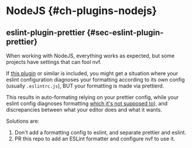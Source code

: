 # NodeJS {#ch-plugins-nodejs}

## eslint-plugin-prettier {#sec-eslint-plugin-prettier}

When working with NodeJS, everything works as expected, but some projects have settings that can fool nvf.

If [this plugin](https://github.com/prettier/eslint-plugin-prettier) or similar is included, you might get a situation where your eslint configuration diagnoses your formatting according to its own config (usually `.eslintrc.js`), BUT your formatting is made via prettierd.

This results in auto-formating relying on your prettier config, while your eslint config diagnoses formatting [which it's not supposed to](https://prettier.io/docs/en/comparison.html)), and discrepancies between what your editor does and what it wants.

Solutions are:

1. Don't add a formatting config to eslint, and separate prettier and eslint.
2. PR this repo to add an ESLint formatter and configure nvf to use it.
